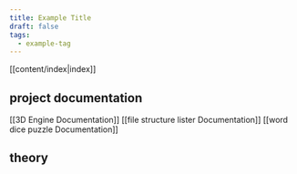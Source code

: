 ```yaml
---
title: Example Title
draft: false
tags:
  - example-tag
---
```

[[content/index|index]]

## project documentation
[[3D Engine Documentation]]
[[file structure lister Documentation]]
[[word dice puzzle Documentation]]


## theory